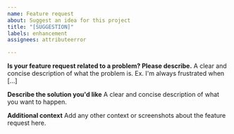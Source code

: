 ```yaml
---
name: Feature request
about: Suggest an idea for this project
title: "[SUGGESTION]"
labels: enhancement
assignees: attributeerror

---
```


**Is your feature request related to a problem? Please describe.**
A clear and concise description of what the problem is. Ex. I'm always frustrated when [...]

**Describe the solution you'd like**
A clear and concise description of what you want to happen.

**Additional context**
Add any other context or screenshots about the feature request here.
